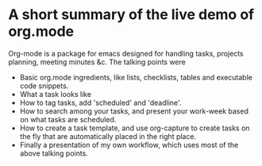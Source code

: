 # A short summary of the live demo of org.mode
Org-mode is a package for emacs designed for handling tasks, projects planning, meeting minutes &c.
The talking points were
- Basic org.mode ingredients, like lists, checklists, tables and executable code snippets.
- What a task looks like
- How to tag tasks, add 'scheduled' and 'deadline'.
- How to search among your tasks, and present your work-week based on what tasks are scheduled.
- How to create a task template, and use org-capture to create tasks on the fly that are automatically placed in the right place.
- Finally a presentation of my own workflow, which uses most of the above talking points.
